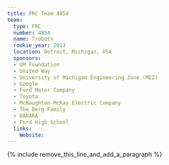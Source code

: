 ```yaml
---
title: FRC Team 4854
team:
  type: FRC
  number: 4854
  name: Trobots
  rookie_year: 2013
  location: Detroit, Michigan, USA
  sponsors:
  - GM Foundation
  - United Way
  - University of Michigan Engineering Zone (MEZ)
  - Google
  - Ford Motor Company
  - Toyota
  - McNaughton-McKay Electric Company
  - The Berg Family
  - DADARA
  - Ford High School
  links:
    Website:
---
```


{% include remove_this_line_and_add_a_paragraph %}